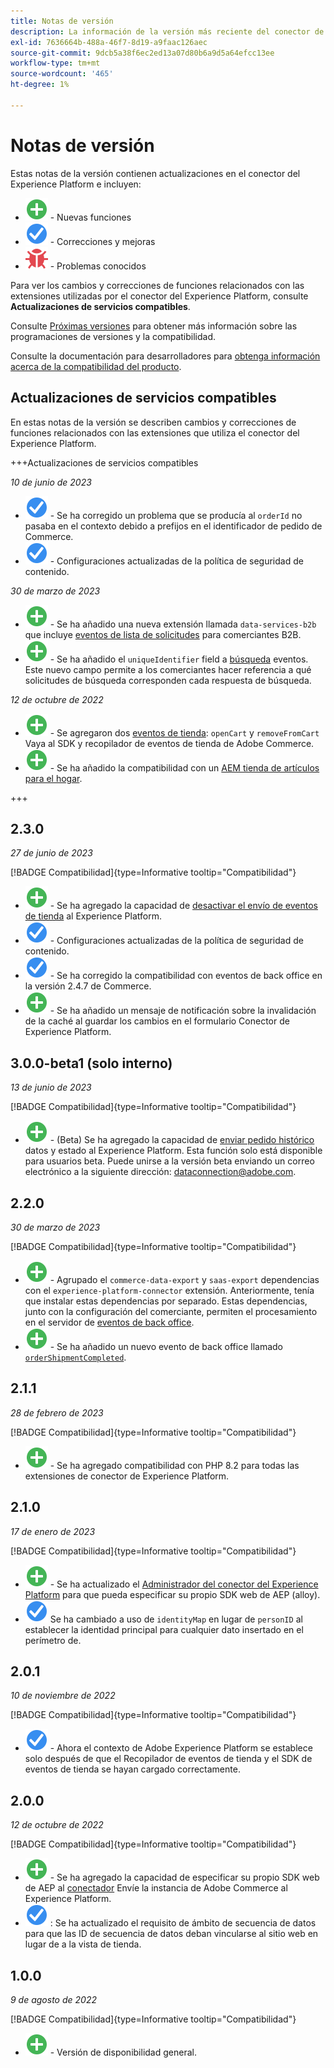 ```yaml
---
title: Notas de versión
description: La información de la versión más reciente del conector de Adobe Experience Platform de Adobe Commerce.
exl-id: 7636664b-488a-46f7-8d19-a9faac126aec
source-git-commit: 9dcb5a38f6ec2ed13a07d80b6a9d5a64efcc13ee
workflow-type: tm+mt
source-wordcount: '465'
ht-degree: 1%

---
```


# Notas de versión

Estas notas de la versión contienen actualizaciones en el conector del Experience Platform e incluyen:

* ![Nuevo](../assets/new.svg) - Nuevas funciones
* ![Fix](../assets/fix.svg) - Correcciones y mejoras
* ![Error](../assets/bug.svg) - Problemas conocidos

Para ver los cambios y correcciones de funciones relacionados con las extensiones utilizadas por el conector del Experience Platform, consulte **Actualizaciones de servicios compatibles**.

Consulte [Próximas versiones](https://experienceleague.adobe.com/docs/commerce-operations/release/planning/schedule.html) para obtener más información sobre las programaciones de versiones y la compatibilidad.

Consulte la documentación para desarrolladores para [obtenga información acerca de la compatibilidad del producto](https://experienceleague.adobe.com/docs/commerce-operations/release/product-availability.html).

## Actualizaciones de servicios compatibles

En estas notas de la versión se describen cambios y correcciones de funciones relacionados con las extensiones que utiliza el conector del Experience Platform.

+++Actualizaciones de servicios compatibles

_10 de junio de 2023_

* ![Fix](../assets/fix.svg) - Se ha corregido un problema que se producía al `orderId` no pasaba en el contexto debido a prefijos en el identificador de pedido de Commerce.
* ![Fix](../assets/fix.svg) - Configuraciones actualizadas de la política de seguridad de contenido.

_30 de marzo de 2023_

* ![Nuevo](../assets/new.svg) - Se ha añadido una nueva extensión llamada `data-services-b2b` que incluye [eventos de lista de solicitudes](events.md#b2b-events) para comerciantes B2B.
* ![Nuevo](../assets/new.svg) - Se ha añadido el `uniqueIdentifier` field a [búsqueda](events.md#search-events) eventos. Este nuevo campo permite a los comerciantes hacer referencia a qué solicitudes de búsqueda corresponden cada respuesta de búsqueda.

_12 de octubre de 2022_

* ![Nuevo](../assets/new.svg) - Se agregaron dos [eventos de tienda](events.md): `openCart` y `removeFromCart` Vaya al SDK y recopilador de eventos de tienda de Adobe Commerce.
* ![Nuevo](../assets/new.svg) - Se ha añadido la compatibilidad con un [AEM tienda de artículos para el hogar](overview.md#aem-support).

+++

## 2.3.0

_27 de junio de 2023_

[!BADGE Compatibilidad]{type=Informative tooltip="Compatibilidad"}

* ![Nuevo](../assets/new.svg) - Se ha agregado la capacidad de [desactivar el envío de eventos de tienda](connect-data.md#data-collection) al Experience Platform.
* ![Fix](../assets/fix.svg) - Configuraciones actualizadas de la política de seguridad de contenido.
* ![Fix](../assets/fix.svg) - Se ha corregido la compatibilidad con eventos de back office en la versión 2.4.7 de Commerce.
* ![Nuevo](../assets/new.svg) - Se ha añadido un mensaje de notificación sobre la invalidación de la caché al guardar los cambios en el formulario Conector de Experience Platform.


## 3.0.0-beta1 (solo interno)

_13 de junio de 2023_

[!BADGE Compatibilidad]{type=Informative tooltip="Compatibilidad"}

* ![Nuevo](../assets/new.svg) - (Beta) Se ha agregado la capacidad de [enviar pedido histórico](connect-data.md#beta-send-historical-order-data) datos y estado al Experience Platform. Esta función solo está disponible para usuarios beta. Puede unirse a la versión beta enviando un correo electrónico a la siguiente dirección: [dataconnection@adobe.com](mailto:dataconnection@adobe.com).

## 2.2.0

_30 de marzo de 2023_

[!BADGE Compatibilidad]{type=Informative tooltip="Compatibilidad"}

* ![Nuevo](../assets/new.svg) - Agrupado el `commerce-data-export` y `saas-export` dependencias con el `experience-platform-connector` extensión. Anteriormente, tenía que instalar estas dependencias por separado. Estas dependencias, junto con la configuración del comerciante, permiten el procesamiento en el servidor de [eventos de back office](events.md#back-office-events).
* ![Nuevo](../assets/new.svg) - Se ha añadido un nuevo evento de back office llamado [`orderShipmentCompleted`](events.md#ordershipmentcompleted).

## 2.1.1

_28 de febrero de 2023_

[!BADGE Compatibilidad]{type=Informative tooltip="Compatibilidad"}

* ![Nuevo](../assets/new.svg) - Se ha agregado compatibilidad con PHP 8.2 para todas las extensiones de conector de Experience Platform.

## 2.1.0

_17 de enero de 2023_

[!BADGE Compatibilidad]{type=Informative tooltip="Compatibilidad"}

* ![Nuevo](../assets/new.svg) - Se ha actualizado el [Administrador del conector del Experience Platform](connect-data.md) para que pueda especificar su propio SDK web de AEP (alloy).
* ![Fix](../assets/fix.svg) Se ha cambiado a uso de `identityMap` en lugar de `personID` al establecer la identidad principal para cualquier dato insertado en el perímetro de.

## 2.0.1

_10 de noviembre de 2022_

[!BADGE Compatibilidad]{type=Informative tooltip="Compatibilidad"}

* ![Problema corregido](../assets/fix.svg) - Ahora el contexto de Adobe Experience Platform se establece solo después de que el Recopilador de eventos de tienda y el SDK de eventos de tienda se hayan cargado correctamente.

## 2.0.0

_12 de octubre de 2022_

[!BADGE Compatibilidad]{type=Informative tooltip="Compatibilidad"}

* ![Nuevo](../assets/new.svg) - Se ha agregado la capacidad de especificar su propio SDK web de AEP al [conectador](connect-data.md) Envíe la instancia de Adobe Commerce al Experience Platform.
* ![Fix](../assets/fix.svg) : Se ha actualizado el requisito de ámbito de secuencia de datos para que las ID de secuencia de datos deban vincularse al sitio web en lugar de a la vista de tienda.

## 1.0.0

_9 de agosto de 2022_

[!BADGE Compatibilidad]{type=Informative tooltip="Compatibilidad"}

* ![Nuevo](../assets/new.svg) - Versión de disponibilidad general.
